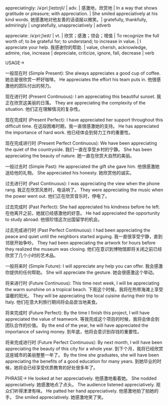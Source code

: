 appreciatingly: /əˈpriːʃieɪtɪŋli/ | adv. | 感激地，欣赏地 | In a way that shows gratitude or pleasure; with appreciation. | She smiled appreciatively at his kind words. 她感激地对他友善的话语报以微笑。| gratefully, thankfully, admiringly | ungratefully, unappreciatively | adverb

appreciate: /əˈpriːʃieɪt/ | vt. | 欣赏；感激；领会；增值 | To recognize the full worth of; to be grateful for; to understand; to increase in value. | I appreciate your help. 我感谢你的帮助. | value, cherish, acknowledge, admire, rise, increase | depreciate,  criticize, ignore, fall, decrease | verb


USAGE->

一般现在时 (Simple Present):
She always appreciates a good cup of coffee. 她总是很欣赏一杯好咖啡。
He appreciates the effort his team puts in. 他很感激他的团队付出的努力。

现在进行时 (Present Continuous):
I am appreciating this beautiful sunset. 我正在欣赏这美丽的日落。
They are appreciating the complexity of the situation. 他们正在理解情况的复杂性。

现在完成时 (Present Perfect):
I have appreciated her support throughout this difficult time. 在这段困难时期，我一直很感激她的支持。
He has appreciated the importance of hard work. 他已经体会到努力工作的重要性。

现在完成进行时 (Present Perfect Continuous):
We have been appreciating the quiet of the countryside. 我们一直在享受乡村的宁静。
She has been appreciating the beauty of nature. 她一直在欣赏大自然的美丽。


一般过去时 (Simple Past):
He appreciated the gift she gave him. 他很感激她送给他的礼物。
She appreciated his honesty. 她欣赏他的诚实。

过去进行时 (Past Continuous):
I was appreciating the view when the phone rang. 我正在欣赏风景时，电话响了。
They were appreciating the music when the power went out. 他们正在欣赏音乐时，停电了。

过去完成时 (Past Perfect):
She had appreciated his kindness before he left. 在他离开之前，她就已经感激他的好意。
He had appreciated the opportunity to study abroad. 他很珍惜这次出国留学的机会。

过去完成进行时 (Past Perfect Continuous):
I had been appreciating the peace and quiet until the neighbors started arguing. 我一直很享受宁静，直到邻居开始争吵。
They had been appreciating the artwork for hours before they realized the museum was closing. 他们在意识到博物馆即将关闭之前已经欣赏了几个小时的艺术品。


一般将来时 (Simple Future):
I will appreciate any help you can offer. 我会感激你提供的任何帮助。
She will appreciate the gesture. 她会很感激这个举动。


将来进行时 (Future Continuous):
This time next week, I will be appreciating the warm sunshine on a tropical beach. 下周这个时候，我将在热带海滩上享受温暖的阳光。
They will be appreciating the local cuisine during their trip to Italy. 他们在意大利旅行期间将会品尝当地美食。


将来完成时 (Future Perfect):
By the time I finish this project, I will have appreciated the value of teamwork. 等我完成这个项目的时候，我将会体会到团队合作的价值。
By the end of the year, he will have appreciated the importance of saving money. 到年底，他将会意识到存钱的重要性。


将来完成进行时 (Future Perfect Continuous):
By next month, I will have been appreciating the beauty of this city for a whole year. 到下个月，我将已经欣赏这座城市的美丽整整一年了。
By the time she graduates, she will have been appreciating the benefits of a good education for many years. 到她毕业的时候，她将会已经享受优质教育的好处很多年了。



PHRASE->
He looked at her appreciatively. 他感激地看着她。
She nodded appreciatively. 她感激地点了点头。
The audience listened appreciatively. 观众们听得津津有味。
He patted her hand appreciatively. 他感激地拍了拍她的手。
She smiled appreciatively. 她感激地笑了笑。
